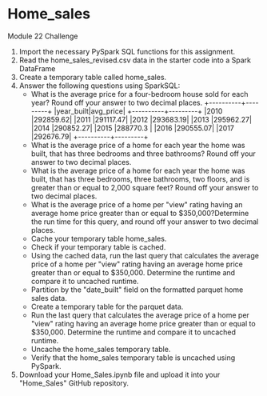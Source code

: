 # Home_sales
Module 22 Challenge

1. Import the necessary PySpark SQL functions for this assignment.
2. Read the home_sales_revised.csv data in the starter code into a Spark DataFrame
3. Create a temporary table called home_sales.
4. Answer the following questions using SparkSQL:
      - What is the average price for a four-bedroom house sold for each year? Round off your answer to two decimal places.
+----------+---------+
|year_built|avg_price|
+----------+---------+
|2010      |292859.62|
|2011      |291117.47|
|2012      |293683.19|
|2013      |295962.27|
|2014      |290852.27|
|2015      |288770.3 |
|2016      |290555.07|
|2017      |292676.79|
+----------+---------+
      - What is the average price of a home for each year the home was built, that has three bedrooms and three bathrooms? Round off your answer to two decimal places.
      - What is the average price of a home for each year the home was built, that has three bedrooms, three bathrooms, two floors, and is greater than or equal to 2,000 square feet? Round off your answer to two decimal places.
      - What is the average price of a home per "view" rating having an average home price greater than or equal to $350,000?Determine the run time for this query, and round off your answer to two decimal places.
      - Cache your temporary table home_sales.
      - Check if your temporary table is cached.
      - Using the cached data, run the last query that calculates the average price of a home per "view" rating having an average home price greater than or equal to $350,000. Determine the runtime and compare it to uncached runtime.
      - Partition by the "date_built" field on the formatted parquet home sales data.
      - Create a temporary table for the parquet data.
      - Run the last query that calculates the average price of a home per "view" rating having an average home price greater than or equal to $350,000. Determine the runtime and compare it to uncached runtime.
      - Uncache the home_sales temporary table.
      - Verify that the home_sales temporary table is uncached using PySpark.
5. Download your Home_Sales.ipynb file and upload it into your "Home_Sales" GitHub repository.

